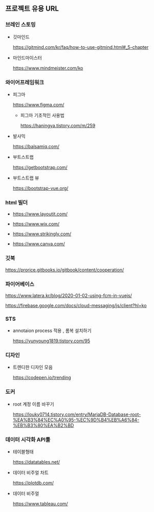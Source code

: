 ## 프로젝트 유용 URL

### 브레인 스토밍

- 깃마인드

  https://gitmind.com/kr/faq/how-to-use-gitmind.html#_5-chapter

- 마인드마이스터

  https://www.mindmeister.com/ko



### 와이어프레임워크

- 피그마

  https://www.figma.com/

  - 피그마 기초적인 사용법

    https://haningya.tistory.com/m/259

- 발사믹

  https://balsamiq.com/



- 부트스트랩 

  https://getbootstrap.com/

- 부트스트랩 뷰 

  https://bootstrap-vue.org/

### html 빌더

- https://www.layoutit.com/ 

- https://www.wix.com/ 

- https://www.strikingly.com/ 

- https://www.canva.com/



### 깃북

https://prorice.gitbooks.io/gitbook/content/cooperation/



### 파이어베이스

https://www.latera.kr/blog/2020-01-02-using-fcm-in-vuejs/

https://firebase.google.com/docs/cloud-messaging/js/client?hl=ko



###	STS

- annotaion process 적용 , 롬복 설치하기 

  https://yunyoung1819.tistory.com/95

### 디자인

- 트렌디한 디자인 모음

  https://codepen.io/trending



### 도커

- root 계정 이름 바꾸기 

  https://louky0714.tistory.com/entry/MariaDB-Database-root-%EA%B3%84%EC%A0%95-%EC%9D%B4%EB%A6%84-%EB%B3%80%EA%B2%BD



### 데이터 시각화 API툴

- 테이블형태

  https://datatables.net/

- 데이터 비주얼 차트

  https://plotdb.com/

- 데이터 비주얼

  https://www.tableau.com/

